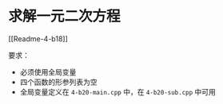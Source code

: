 # 求解一元二次方程

[[Readme-4-b18]]

要求：

- 必须使用全局变量
- 四个函数的形参列表为空
- 全局变量定义在 ``4-b20-main.cpp`` 中，在 ``4-b20-sub.cpp`` 中可用
